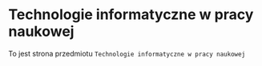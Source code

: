 # Technologie informatyczne w pracy naukowej
To jest strona przedmiotu `Technologie informatyczne w pracy naukowej`